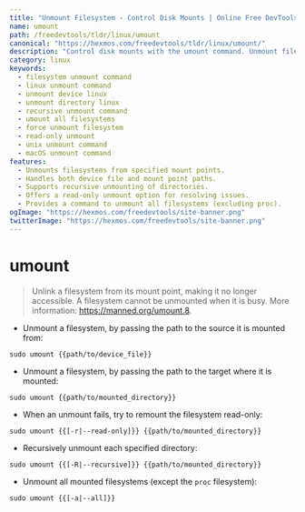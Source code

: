 ```yaml
---
title: "Unmount Filesystem - Control Disk Mounts | Online Free DevTools by Hexmos"
name: umount
path: /freedevtools/tldr/linux/umount
canonical: "https://hexmos.com/freedevtools/tldr/linux/umount/"
description: "Control disk mounts with the umount command. Unmount filesystems, manage device access, and resolve mount issues. Free online tool, no registration required."
category: linux
keywords:
  - filesystem unmount command
  - linux unmount command
  - unmount device linux
  - unmount directory linux
  - recursive unmount command
  - umount all filesystems
  - force unmount filesystem
  - read-only unmount
  - unix unmount command
  - macOS unmount command
features:
  - Unmounts filesystems from specified mount points.
  - Handles both device file and mount point paths.
  - Supports recursive unmounting of directories.
  - Offers a read-only unmount option for resolving issues.
  - Provides a command to unmount all filesystems (excluding proc).
ogImage: "https://hexmos.com/freedevtools/site-banner.png"
twitterImage: "https://hexmos.com/freedevtools/site-banner.png"
---
```


# umount

> Unlink a filesystem from its mount point, making it no longer accessible.
> A filesystem cannot be unmounted when it is busy.
> More information: <https://manned.org/umount.8>.

- Unmount a filesystem, by passing the path to the source it is mounted from:

`sudo umount {{path/to/device_file}}`

- Unmount a filesystem, by passing the path to the target where it is mounted:

`sudo umount {{path/to/mounted_directory}}`

- When an unmount fails, try to remount the filesystem read-only:

`sudo umount {{[-r|--read-only]}} {{path/to/mounted_directory}}`

- Recursively unmount each specified directory:

`sudo umount {{[-R|--recursive]}} {{path/to/mounted_directory}}`

- Unmount all mounted filesystems (except the `proc` filesystem):

`sudo umount {{[-a|--all]}}`

